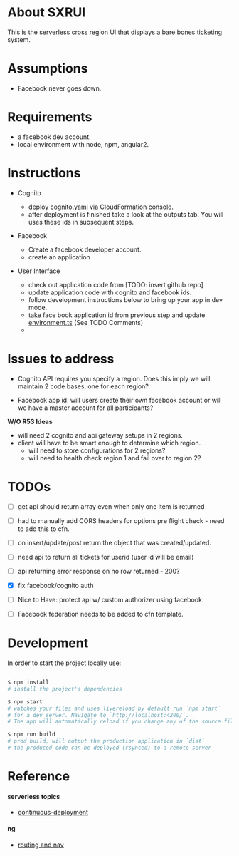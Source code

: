 # About SXRUI

This is the serverless cross region UI that displays a bare bones 
ticketing system.

# Assumptions
- Facebook never goes down.

# Requirements

- a facebook dev account.
- local environment with node, npm, angular2.

# Instructions

- Cognito
  - deploy [cognito.yaml](./cfn/cognito.yaml) via CloudFormation console.
  - after deployment is finished take a look at the outputs tab. You will 
  uses these ids in subsequent steps.

- Facebook
  - Create a facebook developer account.
  - create an application 

- User Interface
  - check out application code from [TODO: insert github repo]
  - update application code with cognito and facebook ids.
  - follow development instructions below to bring up your app in dev mode.
  - take face book application id from previous step and update 
    [environment.ts](./src/environments/environment.ts) (See TODO Comments)
  - 
  
# Issues to address

* Cognito API requires you specify a region. Does this imply we will 
maintain 2 code bases, one for each region?

* Facebook app id: will users create their own facebook account or 
will we have a master account for all participants?

**W/O R53 Ideas**
* will need 2 cognito and api gateway setups in 2 regions.
* client will have to be smart enough to determine which region.
  * will need to store configurations for 2 regions?
  * will need to health check region 1 and fail over to region 2?
  

# TODOs

- [ ] get api should return array even when only one item is returned
- [ ] had to manually add CORS headers for options pre flight check - need to add this to cfn.
- [ ] on insert/update/post return the object that was created/updated.
- [ ] need api to return all tickets for userid (user id will be email)
- [ ] api returning error response on no row returned - 200?
- [X] fix facebook/cognito auth
- [ ] Nice to Have: protect api w/ custom authorizer using facebook.
- [ ] Facebook federation needs to be added to cfn template.



# Development

In order to start the project locally use:
```bash

$ npm install
# install the project's dependencies

$ npm start
# watches your files and uses livereload by default run `npm start` 
# for a dev server. Navigate to `http://localhost:4200/`. 
# The app will automatically reload if you change any of the source files.

$ npm run build
# prod build, will output the production application in `dist`
# the produced code can be deployed (rsynced) to a remote server

```


# Reference

#### serverless topics
- [continuous-deployment](https://aws.amazon.com/blogs/compute/continuous-deployment-for-serverless-applications/)
#### ng
- [routing and nav](https://angular.io/guide/router)
